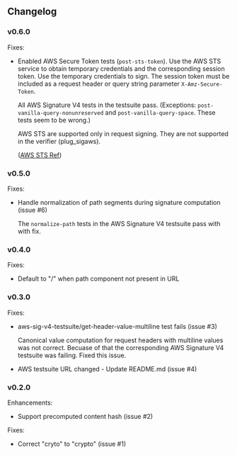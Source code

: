 ## Changelog

### v0.6.0

Fixes:

- Enabled AWS Secure Token tests (`post-sts-token`). Use the AWS STS service to obtain
  temporary credentials and the corresponding session token. Use the temporary credentials
  to sign. The session token must be included as a request header or query string parameter
  `X-Amz-Secure-Token`.

  All AWS Signature V4 tests in the testsuite pass. (Exceptions: `post-vanilla-query-nonunreserved`
  and `post-vanilla-query-space`. These tests seem to be wrong.)

  AWS STS are supported only in request signing. They are not supported in the
  verifier (plug_sigaws).

  ([AWS STS Ref](http://docs.aws.amazon.com/IAM/latest/UserGuide/id_credentials_temp_use-resources.html))

### v0.5.0

Fixes:

- Handle normalization of path segments during signature computation (issue #6)

  The `normalize-path` tests in the AWS Signature V4 testsuite pass with
  with fix.

### v0.4.0

Fixes:

- Default to "/" when path component not present in URL

### v0.3.0

Fixes:

- aws-sig-v4-testsuite/get-header-value-multiline test fails (issue #3)

  Canonical value computation for request headers with multiline values
  was not correct. Becuase of that the corresponding AWS Signature V4 testsuite
  was failing. Fixed this issue.

- AWS testsuite URL changed - Update README.md (issue #4)

### v0.2.0

Enhancements:

- Support precomputed content hash (issue #2)

Fixes:

- Correct "cryto" to "crypto" (issue #1)

